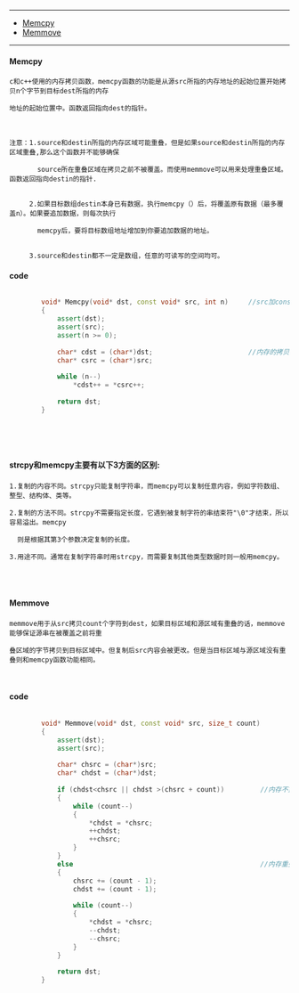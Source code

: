 ---------------------------------------

* [Memcpy](#memcpy)
* [Memmove](#memmove)

---------------------------------------



#### Memcpy

	c和c++使用的内存拷贝函数，memcpy函数的功能是从源src所指的内存地址的起始位置开始拷贝n个字节到目标dest所指的内存
	
	地址的起始位置中。函数返回指向dest的指针。
	
<br>

	注意：1.source和destin所指的内存区域可能重叠，但是如果source和destin所指的内存区域重叠,那么这个函数并不能够确保
	
	       source所在重叠区域在拷贝之前不被覆盖。而使用memmove可以用来处理重叠区域。函数返回指向destin的指针.
		 
		 
		 2.如果目标数组destin本身已有数据，执行memcpy（）后，将覆盖原有数据（最多覆盖n）。如果要追加数据，则每次执行
		 
		   memcpy后，要将目标数组地址增加到你要追加数据的地址。
		 
		  
		 3.source和destin都不一定是数组，任意的可读写的空间均可。
		  

#### code

```cpp

		void* Memcpy(void* dst, const void* src, int n)     //src加const,只读，防止被意外修改，
		{
			assert(dst);
			assert(src);
			assert(n >= 0);
		
			char* cdst = (char*)dst;                        //内存的拷贝是一个字节一个字节的拷贝
			char* csrc = (char*)src;
		
			while (n--)
				*cdst++ = *csrc++;
		
			return dst;
		}
		
		
```

<br>

#### strcpy和memcpy主要有以下3方面的区别:

	1.复制的内容不同。strcpy只能复制字符串，而memcpy可以复制任意内容，例如字符数组、整型、结构体、类等。
	
	2.复制的方法不同。strcpy不需要指定长度，它遇到被复制字符的串结束符"\0"才结束，所以容易溢出。memcpy
	
	  则是根据其第3个参数决定复制的长度。
	 
	3.用途不同。通常在复制字符串时用strcpy，而需要复制其他类型数据时则一般用memcpy。
	
	
<br>
<br>

#### Memmove

	memmove用于从src拷贝count个字符到dest，如果目标区域和源区域有重叠的话，memmove能够保证源串在被覆盖之前将重
	
	叠区域的字节拷贝到目标区域中。但复制后src内容会被更改。但是当目标区域与源区域没有重叠则和memcpy函数功能相同。
	

<br>


#### code

```cpp

		void* Memmove(void* dst, const void* src, size_t count)
		{
			assert(dst);
			assert(src);
		
			char* chsrc = (char*)src;
			char* chdst = (char*)dst;
		
			if (chdst<chsrc || chdst >(chsrc + count))         //内存不重叠的情况，从前往后，从后往前后可以
			{
				while (count--)
				{
					*chdst = *chsrc;
					++chdst;
					++chsrc;
				}
			}
			else                                               //内存重叠时，从后往前拷贝
			{
				chsrc += (count - 1);
				chdst += (count - 1);
		
				while (count--)
				{
					*chdst = *chsrc;
					--chdst;
					--chsrc;
				}
			}
		
			return dst;
		}
		
		
		
```



